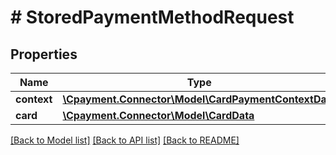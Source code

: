 # # StoredPaymentMethodRequest

## Properties

Name | Type | Description | Notes
------------ | ------------- | ------------- | -------------
**context** | [**\Cpayment.Connector\Model\CardPaymentContextData**](CardPaymentContextData.md) |  | [optional] 
**card** | [**\Cpayment.Connector\Model\CardData**](CardData.md) |  | [optional] 

[[Back to Model list]](../../README.md#documentation-for-models) [[Back to API list]](../../README.md#documentation-for-api-endpoints) [[Back to README]](../../README.md)



